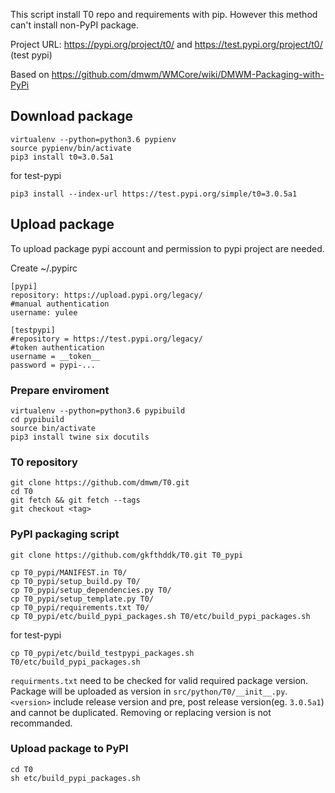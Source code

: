 This script install T0 repo and requirements with pip.
However this method can't install non-PyPI package.

Project URL: https://pypi.org/project/t0/ and https://test.pypi.org/project/t0/ (test pypi)

Based on https://github.com/dmwm/WMCore/wiki/DMWM-Packaging-with-PyPi


## Download package

    virtualenv --python=python3.6 pypienv
    source pypienv/bin/activate
    pip3 install t0=3.0.5a1

for test-pypi

    pip3 install --index-url https://test.pypi.org/simple/t0=3.0.5a1

## Upload package

To upload package pypi account and permission to pypi project are needed.

Create ~/.pypirc
```
[pypi]
repository: https://upload.pypi.org/legacy/
#manual authentication
username: yulee

[testpypi]
#repository = https://test.pypi.org/legacy/
#token authentication
username = __token__
password = pypi-...
```

### Prepare enviroment

    virtualenv --python=python3.6 pypibuild
    cd pypibuild
    source bin/activate
    pip3 install twine six docutils
    
### T0 repository
    
    git clone https://github.com/dmwm/T0.git
    cd T0
    git fetch && git fetch --tags
    git checkout <tag>

### PyPI packaging script
    git clone https://github.com/gkfthddk/T0.git T0_pypi

    cp T0_pypi/MANIFEST.in T0/
    cp T0_pypi/setup_build.py T0/
    cp T0_pypi/setup_dependencies.py T0/
    cp T0_pypi/setup_template.py T0/
    cp T0_pypi/requirements.txt T0/
    cp T0_pypi/etc/build_pypi_packages.sh T0/etc/build_pypi_packages.sh

for test-pypi    

    cp T0_pypi/etc/build_testpypi_packages.sh T0/etc/build_pypi_packages.sh

`requirments.txt` need to be checked for valid required package version.
Package will be uploaded as version in `src/python/T0/__init__.py`.
`<version>` include release version and pre, post release version(eg. `3.0.5a1`) and cannot be duplicated. Removing or replacing version is not recommanded.

### Upload package to PyPI
    cd T0
    sh etc/build_pypi_packages.sh
